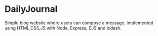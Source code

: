 # DailyJournal

Simple blog website where users can compose a message. Implemented using HTML,CSS,JS with Node, Express, EJS and lodash.
